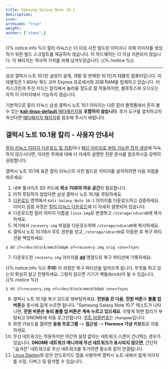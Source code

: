 ```yaml
---
title: Samsung Galaxy Note 10.1
description:
icon:
archived: "true"
weight:
author: ["steev",]
---
```


{{% notice info %}}
칼리 리눅스는 더 이상 사전 빌드된 이미지나 자체 이미지를 생성하기 위한 빌드 스크립트를 제공하지 않습니다.
이 하드웨어는 더 이상 지원되지 않습니다.
이 페이지는 역사적 가치를 위해 남겨두었습니다.
{{% /notice %}}

- - -

삼성 갤럭시 노트 10.1은 삼성이 설계, 개발 및 판매한 10.1인치 태블릿 컴퓨터입니다. 이 태블릿은 1.4GHz 쿼드 코어 Exynos 프로세서와 2GB RAM을 탑재하고 있습니다. 터치스크린과 무선 카드는 칼리에서 놀라울 정도로 잘 작동하지만, 블루투스와 오디오는 아직 이 이미지에서 기능하지 않습니다.

기본적으로 칼리 리눅스 삼성 갤럭시 노트 10.1 이미지는 다른 칼리 플랫폼에서 흔히 볼 수 있는 [**kali-linux-default** 메타패키지](/docs/general-use/metapackages/)를 **포함하지 않습니다**. 추가 도구를 설치하고자 하신다면 [메타패키지 페이지](/docs/general-use/metapackages/)를 참조해 주시기 바랍니다.

## 갤럭시 노트 10.1용 칼리 - 사용자 안내서

[칼리 리눅스 이미지 다운로드 및 검증](/docs/introduction/download-official-kali-linux-images/)이나 [해당 이미지로 부팅 가능한 장치 생성](/docs/usb/live-usb-install-with-windows/)에 익숙하지 않으시다면, 이러한 주제에 대해 더 자세히 설명한 전문 문서를 참조하시길 강력히 권장합니다.

갤럭시 노트 10.1에 표준 칼리 리눅스의 사전 빌드된 이미지를 설치하려면 다음 지침을 따르세요:

1. 내부 풀사이즈 SD 카드에 **최소 7GB의 여유 공간**이 필요합니다.
2. 아직 루팅하지 않았다면 삼성 갤럭시 노트 10.1을 루팅하세요.
3. [다운로드](/get-kali/) 영역에서 `Kali Galaxy Note 10.1` 이미지를 다운로드하고 검증하세요. 이미지 검증 과정은 [칼리 리눅스 다운로드](/docs/introduction/download-official-kali-linux-images/)에 더 자세히 설명되어 있습니다.
4. 다운로드한 칼리 이미지 이름을 `linux.img`로 변경하고 `/storage/sdcard0`에 복사하세요.
5. 여기에서 `recovery.img` 파일을 다운로드하여 `/storage/sdcard0`에 복사하세요.
6. 갤럭시 노트 10.1에서 루트 권한을 얻고, `/storage/sdcard0`로 이동한 후 복구 파티션을 백업하세요:

```console
$ dd if=/dev/block/mmcblk0p6 of=recovery.img_orig conv=fsync
```

7. 다운로드한 `recovery.img` 이미지를 **[dd](https://manpages.debian.org/testing/coreutils/dd.1.en.html)** 명령으로 복구 파티션에 기록하세요:

{{% notice info %}}
**주의!** 이 과정은 복구 파티션을 덮어쓰게 됩니다. 무엇을 하고 있는지 확실히 알고 진행하세요. 그렇지 않으면 기기가 벽돌(brick)이 될 수 있습니다.
{{% /notice %}}

```console
$ dd if=recovery.img of=/dev/block/mmcblk0p6 conv=fsync
```

8. 갤럭시 노트 10.1을 복구 모드로 재부팅하세요. **전원을 끈 다음**, **전원 버튼**과 **볼륨 업 버튼**을 동시에 길게 누르면 됩니다. "Samsung Galaxy Note 10.1" 텍스트가 나타나면, **전원 버튼은 놓되 볼륨 업 버튼은 계속 누르고 있으세요**. 이렇게 하면 칼리가 부팅되고 GNOME에 자동 로그인됩니다. [루트 비밀번호](/docs/introduction/kali-linux-default-passwords/)는 `changeme`입니다.
9. 화면 키보드를 열려면 **응용 프로그램** -> **접근성** -> **Florence 가상 키보드**로 이동하세요.
10. 무선 네트워크는 작동하지만 약간의 설정 없이는 네트워크 스캔이 건너뛰는 경우가 있습니다. **GNOME 네트워크 매니저에 무선 네트워크가 표시되지 않으면**, 간단히 "숨겨진" 네트워크로 무선 네트워크를 추가하면 평소와 같이 연결됩니다.
11. [Linux Deploy](https://play.google.com/store/apps/details?id=ru.meefik.linuxdeploy&hl=en)와 같은 안드로이드 앱을 사용하여 갤럭시 노트 내에서 쉽게 이미지를 수정, 디버그 및 탐색할 수 있습니다.
